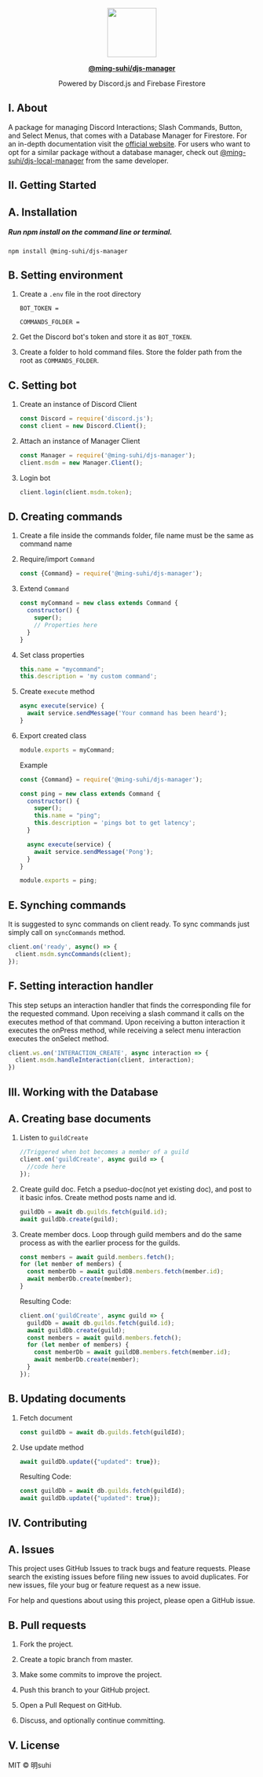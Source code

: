 <p align="center">
  <img src="https://raw.githubusercontent.com/ming-suhi/ming-suhi/master/djs-manager.svg" width="100" align="center" />
</p>

<p align="center">
  <a href="https://github.com/ming-suhi/djs-manager" target="_blank">
    <strong>@ming-suhi/djs-manager</strong>
  </a>
</p>

<p align="center">Powered by Discord.js and Firebase Firestore</p>


## I. About
A package for managing Discord Interactions; Slash Commands, Button, and Select Menus, that comes with a Database Manager for Firestore. For an in-depth documentation visit the <a href="https://ming-suhi.github.io/djs-manager/" target="_blank">official website</a>. For users who want to opt for a similar package without a database manager, check out <a href="https://github.com/ming-suhi/djs-local-manager" target="_blank">@ming-suhi/djs-local-manager</a> from the same developer. 


## II. Getting Started

## A. Installation

##### Run npm install on the command line or terminal.
```
npm install @ming-suhi/djs-manager
```


## B. Setting environment

1. Create a `.env` file in the root directory

    ```env
    BOT_TOKEN = 

    COMMANDS_FOLDER =
    ```

2. Get the Discord bot's token and store it as `BOT_TOKEN`.

3. Create a folder to hold command files. Store the folder path from the root as `COMMANDS_FOLDER`.


## C. Setting bot

1. Create an instance of Discord Client
    ```js
    const Discord = require('discord.js');
    const client = new Discord.Client();
    ```

2. Attach an instance of Manager Client
    ```js
    const Manager = require('@ming-suhi/djs-manager');
    client.msdm = new Manager.Client();
    ```

3. Login bot
    ```js
    client.login(client.msdm.token);
    ```

## D. Creating commands

1. Create a file inside the commands folder, file name must be the same as command name

2. Require/import `Command`
    ```js
    const {Command} = require('@ming-suhi/djs-manager');
    ```

3. Extend `Command`
    ```js
    const myCommand = new class extends Command {
      constructor() {
        super();
        // Properties here
      }
    }
    ```

4. Set class properties
    ```js
    this.name = "mycommand";
    this.description = 'my custom command';
    ```

5. Create `execute` method
    ```js
    async execute(service) {
      await service.sendMessage('Your command has been heard');
    }
    ```

6. Export created class
    ```js
    module.exports = myCommand;
    ```

    Example
    ```js
    const {Command} = require('@ming-suhi/djs-manager');

    const ping = new class extends Command {
      constructor() {
        super();
        this.name = "ping";
        this.description = 'pings bot to get latency';
      }

      async execute(service) {
        await service.sendMessage('Pong');
      }
    }

    module.exports = ping;
    ```


## E. Synching commands

It is suggested to sync commands on client ready. To sync commands just simply call on `syncCommands` method.

```js
client.on('ready', async() => {
  client.msdm.syncCommands(client);
});
```


## F. Setting interaction handler

This step setups an interaction handler that finds the corresponding file for the requested command. Upon receiving a slash command it calls on the executes method of that command. Upon receiving a button interaction it executes the onPress method, while receiving a select menu interaction executes the onSelect method.

```js
client.ws.on('INTERACTION_CREATE', async interaction => {
  client.msdm.handleInteraction(client, interaction);
})
```

## III. Working with the Database

## A. Creating base documents

1. Listen to `guildCreate`
    ```js
    //Triggered when bot becomes a member of a guild
    client.on('guildCreate', async guild => {
      //code here
    });
    ```

2. Create guild doc. Fetch a pseduo-doc(not yet existing doc), and post to it basic infos. Create method posts name and id.
    ```js
    guildDb = await db.guilds.fetch(guild.id);
    await guildDb.create(guild);
    ```

3. Create member docs. Loop through guild members and do the same process as with the earlier process for the guilds.
    ```js
    const members = await guild.members.fetch();
    for (let member of members) {
      const memberDb = await guildDB.members.fetch(member.id);
      await memberDb.create(member);
    }
    ```

   Resulting Code:
    ```js
    client.on('guildCreate', async guild => {
      guildDb = await db.guilds.fetch(guild.id);
      await guildDb.create(guild);
      const members = await guild.members.fetch();
      for (let member of members) {
        const memberDb = await guildDB.members.fetch(member.id);
        await memberDb.create(member);
      }
    });
    ```

## B. Updating documents

1. Fetch document
    ```js
    const guildDb = await db.guilds.fetch(guildId);
    ```

2. Use update method
    ```js
    await guildDb.update({"updated": true});
    ```

   Resulting Code:
    ```js
    const guildDb = await db.guilds.fetch(guildId);
    await guildDb.update({"updated": true});
    ```


## IV. Contributing
## A. Issues
This project uses GitHub Issues to track bugs and feature requests. Please search the existing issues before filing new issues to avoid duplicates. For new issues, file your bug or feature request as a new issue.

For help and questions about using this project, please open a GitHub issue.

## B. Pull requests

1. Fork the project.

2. Create a topic branch from master.

3. Make some commits to improve the project.

4. Push this branch to your GitHub project.

5. Open a Pull Request on GitHub.

6. Discuss, and optionally continue committing.


## V. License
MIT © 明suhi